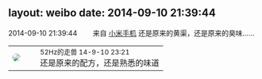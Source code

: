 layout: weibo
date: 2014-09-10 21:39:44
---
<meta name="referrer" content="no-referrer" />

2014-09-10 21:39:44  &nbsp;&nbsp;&nbsp;&nbsp;&nbsp;&nbsp; 来自 <a href="http://app.weibo.com/t/feed/22zMnn" rel="nofollow">小米手机</a>
还是原来的黄渠，还是原来的臭味…… ​​​

<table style="width: 100%;">
  <tr>
    <td style="width: 40px;"><img style="border-radius:50%" src="https://tva4.sinaimg.cn/crop.0.0.180.180.50/8beaf773jw1e8qgp5bmzyj2050050aa8.jpg?KID=imgbed,tva&Expires=1624463461&ssig=ooScuwrYbw"></td>
    <td colspan="2"><small>52Hz的走兽 14-9-10 23:21</small><br/>还是原来的配方，还是熟悉的味道</td>
  </tr>
</table>

